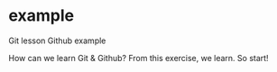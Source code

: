 # example
Git lesson Github example

How can we learn Git & Github?
From this exercise, we learn.
So start!
